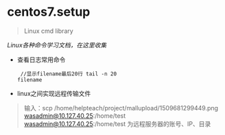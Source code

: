 # centos7.setup
> Linux cmd library

*Linux各种命令学习文档，在这里收集*


- 查看日志常用命令
<code><pre>
//显示filename最后20行
tail -n 20 filename
</pre></code>


- linux之间实现远程传输文件
> 输入：scp /home/helpteach/project/mallupload/1509681299449.png wasadmin@10.127.40.25:/home/test
> wasadmin@10.127.40.25:/home/test 为远程服务器的账号、IP、目录

